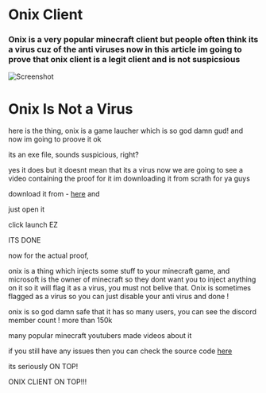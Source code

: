 # Onix Client
### Onix is a very popular minecraft client but people often think its a virus cuz of the anti viruses now in this article im going to prove that onix client is a legit client and is not suspicsious

![Screenshot](https://styles.redditmedia.com/t5_4fpqn1/styles/communityIcon_tnjw4wp31rz61.png)




# Onix Is Not a Virus

here is the thing, onix is a game laucher which is so god damn gud! and now im going to proove it ok 

its an exe file, sounds suspicious, right? 

yes it does but it doesnt mean that its a virus now we are going to see a video containing the proof for it im downloading it from scrath for ya guys 

download it from - [here](https://github.com/notcarlton/OnixLauncher/releases/latest/download/OnixLauncher.exe?raw=true) and 

just open it 

click launch EZ 

ITS DONE

now for the actual proof, 

onix is a thing which injects some stuff to your minecraft game, and microsoft is the owner of minecraft so they dont want you to inject anything on it so 
it will flag it as a virus, you must not belive that. Onix is sometimes flagged as a virus so you can just disable your anti virus and done ! 

onix is so god damn safe that it has so many users, you can see the discord member count ! more than 150k 

many popular minecraft youtubers made videos about it 

if you still have any issues then you can check the source code [here](https://github.com/notcarlton/OnixLauncher/)

its seriously ON TOP!

ONIX CLIENT ON TOP!!!
